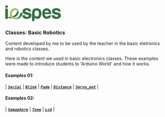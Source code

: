 [iespes]: https://www.iespes.com.br "Instituto Esperança de Ensino Superior"

[<img height="50px" src="https://raw.githubusercontent.com/dreisss/iespes-extra/main/design/logos/logo.svg" />][iespes]

### Classes: Basic Robotics

Content developed by me to be used by the teacher in the basic eletronics and
robotics classes.

Here is the content we used in basic electronics classes. These examples were
made to introduce students to 'Arduino World' and how it works.

#### **Examples 01:**

| [**_`Serial`_**](./examples1/serial 'Print the classic "Hello World!" on serial terminal')
| [**_`Blink`_**](./examples1/blink "Blink a led connected to arduino")
| [**_`Fade`_**](./examples1/fade "Blink with fade a led connected to arduino")
| [**_`Distance`_**](./examples1/distance "Calculate and prints the distance using a ultrasonic sensor")
| [**_`Servo_pot`_**](./examples1/servo_pot "Control a motor servo with a potentiometer") |

#### **Examples 02:**

| [**_`Semaphore`_**](./examples2/semaphore "A simple semaphore")
| [**_`Tone`_**](./examples2/tone "Play sound with a speaker")
| [**_`Lcd`_**](./examples2/lcd "Print something on lcd screen") |
